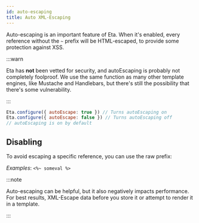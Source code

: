 ```yaml
---
id: auto-escaping
title: Auto XML-Escaping
---
```


Auto-escaping is an important feature of Eta. When it's enabled, every reference without the `~` prefix will be HTML-escaped, to provide some protection against XSS.

:::warn

Eta has **not** been vetted for security, and autoEscaping is probably not completely foolproof. We use the same function as many other template engines, like Mustache and Handlebars, but there's still the possibility that there's some vulnerability.

:::

```js
Eta.configure({ autoEscape: true }) // Turns autoEscaping on
Eta.configure({ autoEscape: false }) // Turns autoEscaping off
// autoEscaping is on by default
```

## Disabling

To avoid escaping a specific reference, you can use the raw prefix:

_Examples_: `<%~ someval %>`

:::note

Auto-escaping can be helpful, but it also negatively impacts performance. For best results, XML-Escape data before you store it or attempt to render it in a template.

:::
